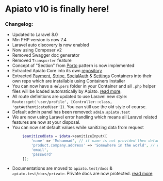 # Apiato v10 is finally here!

### Changelog:
* Updated to Laravel 8.0
* Min PHP version is now 7.4
* Laravel auto discovery is now enabled
* Now using Composer v2
* Removed Swagger doc generator
* Removed `Transporter` feature
* Concept of "Section" from [Porto](https://github.com/Mahmoudz/Porto) pattern is now implemented
* Extracted Apiato Core into its own [repository](https://github.com/apiato/core)
* Extracted [Payment](), [Stripe](), [SocialAuth]() & [Settings]() Containers into their own repo which are installable using Containers Installer
* You can now have a `Helpers` folder in your Container and all `.php` helper files will be loaded automatically by Apiato. [read more]().
* All route definitions are updated to use Laravel new style: `Route::get('user/profile', [Controller::class, 'getAuthenticatedUser'])`. You can still use the old style of course.
* Default admin panel has been removed: `admin.apiato.test`
* We are now using Laravel error handling which means all Laravel related features are now at your disposal.
* You can now set default values while sanitizing data from request
```php
        $sanitizedData = $data->sanitizeInput([
            'name' => 'Mohammad', // if name is not provided then default value will be set
            'product.company.address' => 'Somewhere in the world', // dot notation is also supported
            'email',
            'password'
        ]);
```
* Documentations are moved to `apiato.test/docs` & `apiato.test/docs/private`. Private docs are now protected. [read more]()


